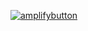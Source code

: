 [![amplifybutton](https://oneclick.amplifyapp.com/button.svg)](https://console.aws.amazon.com/amplify/home#/deploy?repo=https://github.com/mtliendo/graphql-gifs)
